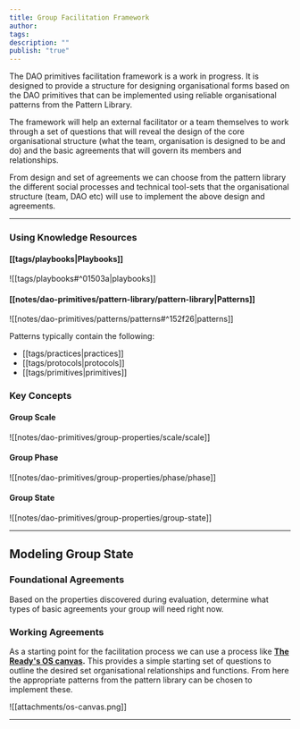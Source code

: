 ```yaml
---
title: Group Facilitation Framework
author: 
tags: 
description: ""
publish: "true"
---
```


The DAO primitives facilitation framework is a work in progress. It is designed to provide a structure for designing organisational forms based on the DAO primitives that can be implemented using reliable organisational patterns from the Pattern Library.

The framework will help an external facilitator or a team themselves to work through a set of questions that will reveal the design of the core organisational structure (what the team, organisation is designed to be and do) and the basic agreements that will govern its members and relationships.

From design and set of agreements we can choose from the pattern library the different social processes and technical tool-sets that the organisational structure (team, DAO etc) will use to implement the above design and agreements.

---

### Using Knowledge Resources

#### [[tags/playbooks|Playbooks]]

![[tags/playbooks#^01503a|playbooks]]

#### [[notes/dao-primitives/pattern-library/pattern-library|Patterns]]

![[notes/dao-primitives/patterns/patterns#^152f26|patterns]]

Patterns typically contain the following:

- [[tags/practices|practices]]
- [[tags/protocols|protocols]]
- [[tags/primitives|primitives]]

### Key Concepts

#### Group Scale

![[notes/dao-primitives/group-properties/scale/scale]]

#### Group Phase

![[notes/dao-primitives/group-properties/phase/phase]]

#### Group State

![[notes/dao-primitives/group-properties/group-state]]

---

## Modeling Group State

### Foundational Agreements

Based on the properties discovered during evaluation, determine what types of basic agreements your group will need right now.

### Working Agreements

As a starting point for the facilitation process we can use a process like **[The Ready's OS canvas](https://www.theready.com/os-canvas).** This provides a simple starting set of questions to outline the desired set organisational relationships and functions. From here the appropriate patterns from the pattern library can be chosen to implement these.

![[attachments/os-canvas.png]]

---

